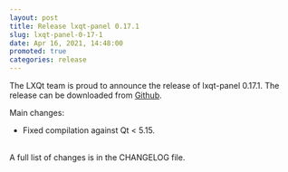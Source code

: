 ```yaml
---
layout: post
title: Release lxqt-panel 0.17.1
slug: lxqt-panel-0-17-1
date: Apr 16, 2021, 14:48:00
promoted: true
categories: release
---
```

The LXQt team is proud to announce the release of lxqt-panel 0.17.1.
The release can be downloaded from [Github](https://github.com/lxqt/lxqt-panel/releases).

Main changes:


* Fixed compilation against Qt < 5.15.

<br/>
A full list of changes is in the CHANGELOG file.
<br/>
